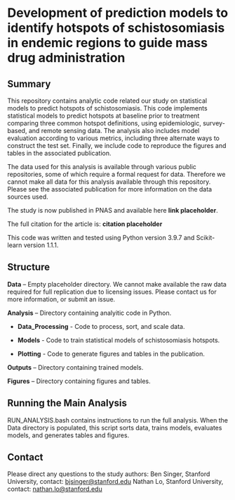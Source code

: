 # Development of prediction models to identify hotspots of schistosomiasis in endemic regions to guide mass drug administration

## Summary
This repository contains analytic code related our study on statistical models to predict hotspots of schistosomiasis. This code implements statistical models to predict hotspots at baseline prior to treatment comparing three common hotspot definitions, using epidemiologic, survey-based, and remote sensing data. The analysis also includes model evaluation according to various metrics, including three alternate ways to construct the test set. Finally, we include code to reproduce the figures and tables in the associated publication.

The data used for this analysis is available through various public repositories, some of which require a formal request for data. Therefore we cannot make all data for this analysis available through this repository. Please see the associated publication for more information on the data sources used.

The study is now published in PNAS and available here **link placeholder**.

The full citation for the article is: **citation placeholder**

This code was written and tested using Python version 3.9.7 and Scikit-learn version 1.1.1.

## Structure 
**Data** – Empty placeholder directory. We cannot make available the raw data required for full replication due to licensing issues. Please contact us for more information, or submit an issue.

**Analysis** – Directory containing analyitic code in Python.

- **Data_Processing** - Code to process, sort, and scale data.

- **Models** - Code to train statistical models of schistosomiasis hotspots.

- **Plotting** - Code to generate figures and tables in the publication.

**Outputs** – Directory containing trained models.

**Figures** – Directory containing figures and tables.

## Running the Main Analysis 
RUN_ANALYSIS.bash contains instructions to run the full analysis. When the Data directory is populated, this script sorts data, trains models, evaluates models, and generates tables and figures.

## Contact
Please direct any questions to the study authors:
Ben Singer, Stanford University, contact: bjsinger@stanford.edu
Nathan Lo, Stanford University, contact: nathan.lo@stanford.edu